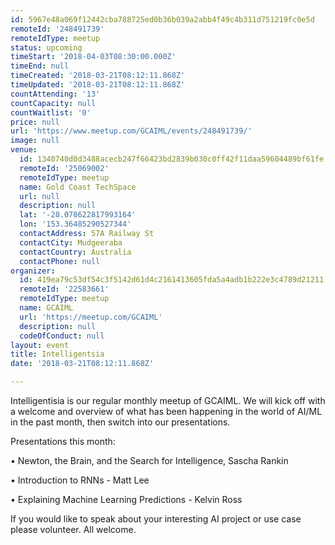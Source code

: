 ```yaml
---
id: 5967e48a069f12442cba788725ed0b36b039a2abb4f49c4b311d751219fc0e5d
remoteId: '248491739'
remoteIdType: meetup
status: upcoming
timeStart: '2018-04-03T08:30:00.000Z'
timeEnd: null
timeCreated: '2018-03-21T08:12:11.868Z'
timeUpdated: '2018-03-21T08:12:11.868Z'
countAttending: '13'
countCapacity: null
countWaitlist: '0'
price: null
url: 'https://www.meetup.com/GCAIML/events/248491739/'
image: null
venue:
  id: 1340740d0d3488acecb247f66423bd2839b030c0ff42f11daa59604489bf61fe
  remoteId: '25069002'
  remoteIdType: meetup
  name: Gold Coast TechSpace
  url: null
  description: null
  lat: '-28.078622817993164'
  lon: '153.36485290527344'
  contactAddress: 57A Railway St
  contactCity: Mudgeeraba
  contactCountry: Australia
  contactPhone: null
organizer:
  id: 419ea79c53df54c3f5142d61d4c2161413605fda5a4adb1b222e3c4789d21211
  remoteId: '22583661'
  remoteIdType: meetup
  name: GCAIML
  url: 'https://meetup.com/GCAIML'
  description: null
  codeOfConduct: null
layout: event
title: Intelligentsia
date: '2018-03-21T08:12:11.868Z'

---
```

<p>Intelligentisia is our regular monthly meetup of GCAIML. We will kick off with a welcome and overview of what has been happening in the world of AI/ML in the past month, then switch into our presentations.</p> <p>Presentations this month:</p> <p>• Newton, the Brain, and the Search for Intelligence, Sascha Rankin</p> <p>• Introduction to RNNs - Matt Lee</p> <p>• Explaining Machine Learning Predictions - Kelvin Ross</p> <p>If you would like to speak about your interesting AI project or use case please volunteer. All welcome.</p>
